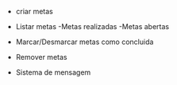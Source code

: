 - criar metas
- Listar metas
    -Metas realizadas
    -Metas abertas

- Marcar/Desmarcar metas como concluida
- Remover metas
- Sistema de mensagem
